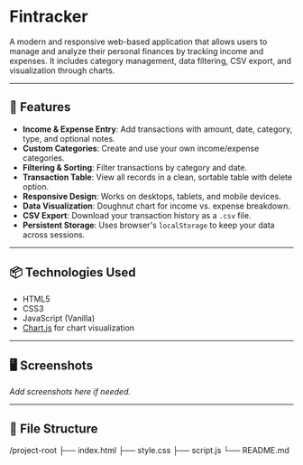 # Fintracker

A modern and responsive web-based application that allows users to manage and analyze their personal finances by tracking income and expenses. It includes category management, data filtering, CSV export, and visualization through charts.

---

## 🚀 Features

- **Income & Expense Entry**: Add transactions with amount, date, category, type, and optional notes.
- **Custom Categories**: Create and use your own income/expense categories.
- **Filtering & Sorting**: Filter transactions by category and date.
- **Transaction Table**: View all records in a clean, sortable table with delete option.
- **Responsive Design**: Works on desktops, tablets, and mobile devices.
- **Data Visualization**: Doughnut chart for income vs. expense breakdown.
- **CSV Export**: Download your transaction history as a `.csv` file.
- **Persistent Storage**: Uses browser's `localStorage` to keep your data across sessions.

---

## 📦 Technologies Used

- HTML5
- CSS3
- JavaScript (Vanilla)
- [Chart.js](https://www.chartjs.org/) for chart visualization

---

## 🖥️ Screenshots

*Add screenshots here if needed.*

---

## 📁 File Structure

/project-root
├── index.html
├── style.css
├── script.js
└── README.md